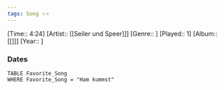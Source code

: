 ```yaml
---
tags: Song ⭐⭐ 
---
```

[Time:: 4:24]
[Artist:: [[Seiler und Speer]]]
[Genre:: ]
[Played:: 1]
[Album:: [[]]]
[Year:: ]
### Dates
````dataview
TABLE Favorite_Song
WHERE Favorite_Song = "Ham kummst"
````